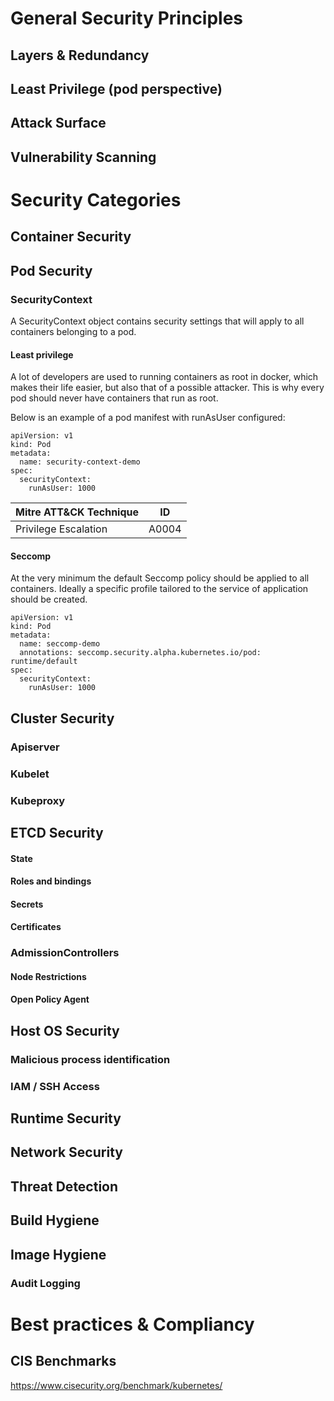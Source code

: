 


# General Security Principles

## Layers & Redundancy

## Least Privilege (pod perspective)

## Attack Surface

## Vulnerability Scanning


# Security Categories

## Container Security


## Pod Security

### SecurityContext
A SecurityContext object contains security settings that will apply to all containers belonging to a pod.

#### Least privilege

A lot of developers are used to running containers as root in docker, which makes their life easier, but also that of a possible attacker.
This is why every pod should never have containers that run as root. 

Below is an example of a pod manifest with runAsUser configured:

```
apiVersion: v1
kind: Pod
metadata:
  name: security-context-demo
spec:
  securityContext:
    runAsUser: 1000
```

| Mitre ATT&CK Technique | ID |
|------------------------|----|
| Privilege Escalation   | A0004  |



#### Seccomp

At the very minimum the default Seccomp policy should be applied to all containers.
Ideally a specific profile tailored to the service of application should be created.


```
apiVersion: v1
kind: Pod
metadata:
  name: seccomp-demo
  annotations: seccomp.security.alpha.kubernetes.io/pod: runtime/default
spec:
  securityContext:
    runAsUser: 1000
```


## Cluster Security
### Apiserver
### Kubelet
### Kubeproxy

## ETCD Security
#### State
#### Roles and bindings
#### Secrets
#### Certificates

### AdmissionControllers
#### Node Restrictions
#### Open Policy Agent

## Host OS Security


### Malicious process identification
### IAM / SSH Access

## Runtime Security

## Network Security

## Threat Detection

## Build Hygiene

## Image Hygiene


### Audit Logging



# Best practices & Compliancy

## CIS Benchmarks 
https://www.cisecurity.org/benchmark/kubernetes/

